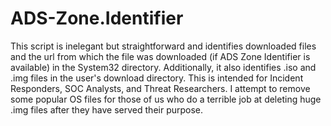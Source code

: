 # ADS-Zone.Identifier
This script is inelegant but straightforward and identifies downloaded files and the url from which the file was downloaded (if ADS Zone Identifier is available) in the System32 directory. Additionally, it also identifies .iso and .img files in the user's download directory. This is intended for Incident Responders, SOC Analysts, and Threat Researchers. I attempt to remove some popular OS files for those of us who do a terrible job at deleting huge .img files after they have served their purpose.
